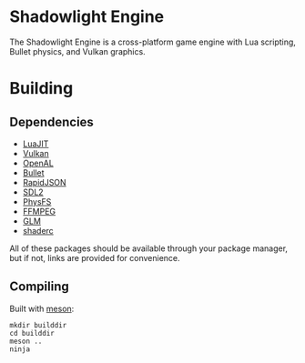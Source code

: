 # Shadowlight Engine
The Shadowlight Engine is a cross-platform game engine with Lua scripting, Bullet physics, and Vulkan graphics.

# Building

## Dependencies

- [LuaJIT](http://luajit.org/install.html)
- [Vulkan](https://www.lunarg.com/vulkan-sdk/)
- [OpenAL](https://www.openal.org/)
- [Bullet](https://github.com/bulletphysics/bullet3)
- [RapidJSON](https://rapidjson.org/)
- [SDL2](https://www.libsdl.org/)
- [PhysFS](https://www.icculus.org/physfs/)
- [FFMPEG](https://ffmpeg.org/)
- [GLM](https://github.com/g-truc/glm)
- [shaderc](https://github.com/google/shaderc)

All of these packages should be available through your package manager, but if not, links are provided for convenience.

## Compiling

Built with [meson](https://mesonbuild.com/):

```
mkdir builddir
cd builddir
meson ..
ninja
```
